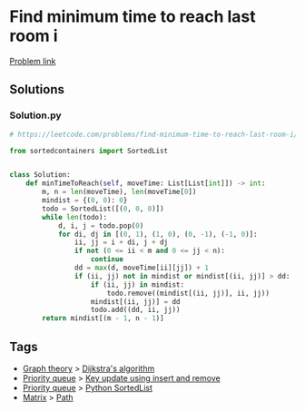 # Find minimum time to reach last room i

[Problem link](https://leetcode.com/problems/find-minimum-time-to-reach-last-room-i/)

## Solutions


### Solution.py
```py
# https://leetcode.com/problems/find-minimum-time-to-reach-last-room-i/

from sortedcontainers import SortedList


class Solution:
    def minTimeToReach(self, moveTime: List[List[int]]) -> int:
        m, n = len(moveTime), len(moveTime[0])
        mindist = {(0, 0): 0}
        todo = SortedList([(0, 0, 0)])
        while len(todo):
            d, i, j = todo.pop(0)
            for di, dj in [(0, 1), (1, 0), (0, -1), (-1, 0)]:
                ii, jj = i + di, j + dj
                if not (0 <= ii < m and 0 <= jj < n):
                    continue
                dd = max(d, moveTime[ii][jj]) + 1
                if (ii, jj) not in mindist or mindist[(ii, jj)] > dd:
                    if (ii, jj) in mindist:
                        todo.remove((mindist[(ii, jj)], ii, jj))
                    mindist[(ii, jj)] = dd
                    todo.add((dd, ii, jj))
        return mindist[(m - 1, n - 1)]
```
## Tags

* [Graph theory](/Collections/graph-theory.md#graph-theory) > [Dijkstra's algorithm](/Collections/graph-theory.md#dijkstra-s-algorithm)
* [Priority queue](/Collections/priority-queue.md#priority-queue) > [Key update using insert and remove](/Collections/priority-queue.md#key-update-using-insert-and-remove)
* [Priority queue](/Collections/priority-queue.md#priority-queue) > [Python SortedList](/Collections/priority-queue.md#python-sortedlist)
* [Matrix](/Collections/matrix.md#matrix) > [Path](/Collections/matrix.md#path)
